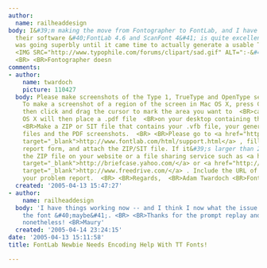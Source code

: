 ```yaml
---
author:
  name: railheaddesign
body: I&#39;m making the move from Fontographer to FontLab, and I have to say that
  their software &#40;FontLab 4.6 and ScanFont 4&#41; is quite excellent. Everything
  was going superbly until it came time to actually generate a usable TrueType font.
  <IMG SRC="http://www.typophile.com/forums/clipart/sad.gif" ALT=":-&#40;" BORDER=0>
  <BR> <BR>Fontographer doesn
comments:
- author:
    name: twardoch
    picture: 110427
  body: Please make screenshots of the Type 1, TrueType and OpenType sections of FontLab/Preferences.
    To make a screenshot of a region of the screen in Mac OS X, press Command-Shift-4,
    then click and drag the cursor to mark the area you want to  <BR>capture. Mac
    OS X will then place a .pdf file  <BR>on your desktop containing the screenshot.  <BR>
    <BR>Make a ZIP or SIT file that contains your .vfb file, your generated TrueType
    files and the PDF screenshots.  <BR> <BR>Please go to <a href="http://www.fontlab.com/html/support.html"
    target="_blank">http://www.fontlab.com/html/support.html</a> , fill in the problem
    report form, and attach the ZIP/SIT file. If it&#39;s larger than 250KB, place
    the ZIP file on your website or a file sharing service such as <a href="http://briefcase.yahoo.com/"
    target="_blank">http://briefcase.yahoo.com/</a> or <a href="http://www.freedrive.com/"
    target="_blank">http://www.freedrive.com/</a> . Include the URL of the file in
    your problem report.  <BR> <BR>Regards,  <BR>Adam Twardoch <BR>Fontlab Ltd.
  created: '2005-04-13 15:47:27'
- author:
    name: railheaddesign
  body: 'I have things working now -- and I think I now what the issue was: OS X caching
    the font &#40;maybe&#41;. <BR> <BR>Thanks for the prompt replay and assistance
    nonetheless! <BR>Maury'
  created: '2005-04-14 23:24:15'
date: '2005-04-13 15:11:58'
title: FontLab Newbie Needs Encoding Help With TT Fonts!

---
```

